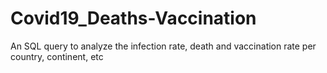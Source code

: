 # Covid19_Deaths-Vaccination
An SQL query to analyze the infection rate, death and vaccination rate per country, continent, etc
